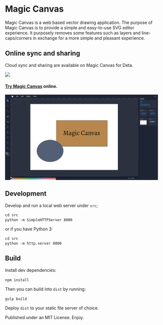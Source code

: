 # Magic Canvas

Magic Canvas is a web based vector drawing application. The purpose of Magic Canvas is to provide a simple and easy-to-use SVG editor experience. It purposely removes some features such as layers and line-caps/corners in exchange for a more simple and pleasant experience.

## Online sync and sharing

Cloud sync and sharing are available on Magic Canvas for Deta.

[<img src="https://method.ac/img/install-on-deta.png" width="200">](https://deta.space/discovery/method-draw?ref=method.ac)

#### [Try Magic Canvas](https://aishtomer.github.io/MagicCanvas/) online.

![Magic Canvas](./images/magic.png)

## Development

Develop and run a local web server under `src`;

```
cd src
python -m SimpleHTTPServer 8000
```

or if you have Python 3: 

```
cd src
python -m http.server 8000
```

## Build

Install dev dependencies:

`npm install`

Then you can build into `dist` by running:

`gulp build`

Deploy `dist` to your static file server of choice.


Published under an MIT License. Enjoy.
